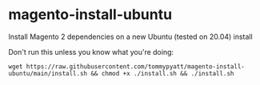 # magento-install-ubuntu
Install Magento 2 dependencies on a new Ubuntu (tested on 20.04) install

Don't run this unless you know what you're doing:

`wget https://raw.githubusercontent.com/tommypyatt/magento-install-ubuntu/main/install.sh && chmod +x ./install.sh && ./install.sh`
